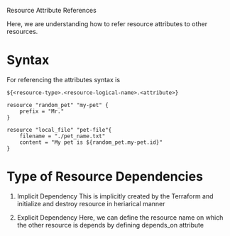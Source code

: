 Resource Attribute References

Here, we are understanding how to refer resource attributes to other resources. 

# Syntax 

For referencing the attributes syntax is 

```
${<resource-type>.<resource-logical-name>.<attribute>}
```

```
resource "random_pet" "my-pet" {
    prefix = "Mr."
}

resource "local_file" "pet-file"{
    filename = "./pet_name.txt"
    content = "My pet is ${random_pet.my-pet.id}"
}

```


# Type of Resource Dependencies

1. Implicit Dependency
    This is implicitly created by the Terraform and initialize and destroy resource in heriarical manner

2. Explicit Dependency
    Here, we can define the resource name on which the other resource is depends by defining depends_on attribute 
    
